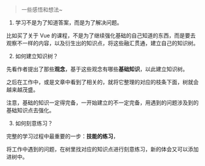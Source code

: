> 一些感悟和想法~

1. 学习不是为了知道答案，而是为了解决问题。

比如买了关于 Vue 的课程，不是为了继续强化基础的自己知道的东西，而是要去观察不一样的内容，以及衍生出的知识点，将这些融汇贯通，建立自己的知识树。



2. 如何建立知识树？

先看作者提出了那些**观念**，基于这些观念有哪些**基础知识**，以此建立知识树。

之后在工作中，或是文章中看到了相关的，就将它整理的对应的枝条下面，树就会越来越茂盛。

注意，基础的知识一定得完备，一开始建立的不一定完备，用遇到的问题涉及到的基础知识点去强化。

3. 如何刻意练习？

完整的学习过程中最重要的一步：**技能的练习**，

将工作中遇到的问题，在树里找对应的知识点进行刻意练习，新的体会又可以添加进树中。


